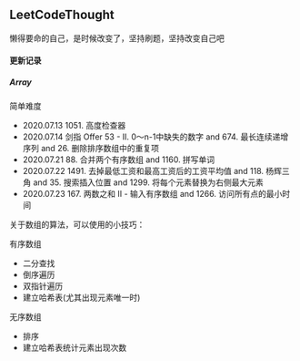 ## LeetCodeThought

懒得要命的自己，是时候改变了，坚持刷题，坚持改变自己吧

#### 更新记录

##### Array

简单难度
+ 2020.07.13 1051. 高度检查器
+ 2020.07.14 剑指 Offer 53 - II. 0～n-1中缺失的数字 and 674. 最长连续递增序列 and 26. 删除排序数组中的重复项
+ 2020.07.21 88. 合并两个有序数组 and 1160. 拼写单词
+ 2020.07.22 1491. 去掉最低工资和最高工资后的工资平均值 and 118. 杨辉三角 and 35. 搜索插入位置 and 1299. 将每个元素替换为右侧最大元素
+ 2020.07.23 167. 两数之和 II - 输入有序数组 and 1266. 访问所有点的最小时间

关于数组的算法，可以使用的小技巧：

有序数组
+ 二分查找
+ 倒序遍历
+ 双指针遍历
+ 建立哈希表(尤其出现元素唯一时)

无序数组
+ 排序
+ 建立哈希表统计元素出现次数
